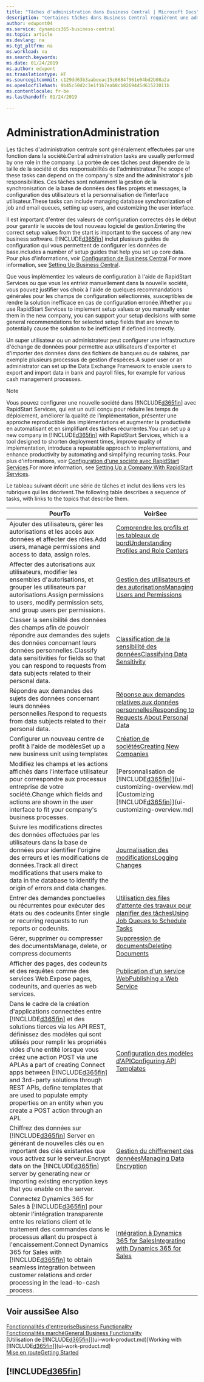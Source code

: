 ```yaml
---
title: "Tâches d'administration dans Business Central | Microsoft Docs"
description: "Certaines tâches dans Business Central requièrent une administration centrale et une configuration. Découvrez quelles sont ces tâches et ce que vous devez faire."
author: edupont04
ms.service: dynamics365-business-central
ms.topic: article
ms.devlang: na
ms.tgt_pltfrm: na
ms.workload: na
ms.search.keywords: 
ms.date: 01/24/2019
ms.author: edupont
ms.translationtype: HT
ms.sourcegitcommit: c129dd63b3aabeeac15c6684f961e04bd2b08a2a
ms.openlocfilehash: 9b45c50d2c3e1f1b7eab8cb8269445d61523011b
ms.contentlocale: fr-be
ms.lasthandoff: 01/24/2019

---
```

# <a name="administration"></a><span data-ttu-id="f7456-104">Administration</span><span class="sxs-lookup"><span data-stu-id="f7456-104">Administration</span></span>
<span data-ttu-id="f7456-105">Les tâches d'administration centrale sont généralement effectuées par une fonction dans la société.</span><span class="sxs-lookup"><span data-stu-id="f7456-105">Central administration tasks are usually performed by one role in the company.</span></span> <span data-ttu-id="f7456-106">La portée de ces tâches peut dépendre de la taille de la société et des responsabilités de l'administrateur.</span><span class="sxs-lookup"><span data-stu-id="f7456-106">The scope of these tasks can depend on the company's size and the administrator's job responsibilities.</span></span> <span data-ttu-id="f7456-107">Ces tâches sont notamment la gestion de la synchronisation de la base de données des files projets et messages, la configuration des utilisateurs et la personnalisation de l'interface utilisateur.</span><span class="sxs-lookup"><span data-stu-id="f7456-107">These tasks can include managing database synchronization of job and email queues, setting up users, and customizing the user interface.</span></span>  

<span data-ttu-id="f7456-108">Il est important d'entrer des valeurs de configuration correctes dès le début pour garantir le succès de tout nouveau logiciel de gestion.</span><span class="sxs-lookup"><span data-stu-id="f7456-108">Entering the correct setup values from the start is important to the success of any new business software.</span></span> [!INCLUDE[d365fin](includes/d365fin_md.md)] <span data-ttu-id="f7456-109">inclut plusieurs guides de configuration qui vous permettent de configurer les données de base.</span><span class="sxs-lookup"><span data-stu-id="f7456-109">includes a number of setup guides that help you set up core data.</span></span> <span data-ttu-id="f7456-110">Pour plus d'informations, voir [Configuration de Business Central](setup.md).</span><span class="sxs-lookup"><span data-stu-id="f7456-110">For more information, see [Setting Up Business Central](setup.md).</span></span>

<span data-ttu-id="f7456-111">Que vous implémentiez les valeurs de configuration à l'aide de RapidStart Services ou que vous les entriez manuellement dans la nouvelle société, vous pouvez justifier vos choix à l'aide de quelques recommandations générales pour les champs de configuration sélectionnés, susceptibles de rendre la solution inefficace en cas de configuration erronée.</span><span class="sxs-lookup"><span data-stu-id="f7456-111">Whether you use RapidStart Services to implement setup values or you manually enter them in the new company, you can support your setup decisions with some general recommendations for selected setup fields that are known to potentially cause the solution to be inefficient if defined incorrectly.</span></span>  

<span data-ttu-id="f7456-112">Un super utilisateur ou un administrateur peut configurer une infrastructure d'échange de données pour permettre aux utilisateurs d'exporter et d'importer des données dans des fichiers de banques ou de salaires, par exemple plusieurs processus de gestion d'espèces.</span><span class="sxs-lookup"><span data-stu-id="f7456-112">A super user or an administrator can set up the Data Exchange Framework to enable users to export and import data in bank and payroll files, for example for various cash management processes.</span></span>

> [!NOTE]
> <span data-ttu-id="f7456-113">Vous pouvez configurer une nouvelle société dans [!INCLUDE[d365fin](includes/d365fin_md.md)] avec RapidStart Services, qui est un outil conçu pour réduire les temps de déploiement, améliorer la qualité de l’implémentation, présenter une approche reproductible des implémentations et augmenter la productivité en automatisant et en simplifiant des tâches récurrentes.</span><span class="sxs-lookup"><span data-stu-id="f7456-113">You can set up a new company in [!INCLUDE[d365fin](includes/d365fin_md.md)] with RapidStart Services, which is a tool designed to shorten deployment times, improve quality of implementation, introduce a repeatable approach to implementations, and enhance productivity by automating and simplifying recurring tasks.</span></span> <span data-ttu-id="f7456-114">Pour plus d'informations, voir [Configuration d'une société avec RapidStart Services](admin-set-up-a-company-with-rapidstart.md).</span><span class="sxs-lookup"><span data-stu-id="f7456-114">For more information, see [Setting Up a Company With RapidStart Services](admin-set-up-a-company-with-rapidstart.md).</span></span>

<span data-ttu-id="f7456-115">Le tableau suivant décrit une série de tâches et inclut des liens vers les rubriques qui les décrivent.</span><span class="sxs-lookup"><span data-stu-id="f7456-115">The following table describes a sequence of tasks, with links to the topics that describe them.</span></span>   

|<span data-ttu-id="f7456-116">**Pour**</span><span class="sxs-lookup"><span data-stu-id="f7456-116">**To**</span></span>|<span data-ttu-id="f7456-117">**Voir**</span><span class="sxs-lookup"><span data-stu-id="f7456-117">**See**</span></span>|  
|------------|-------------|  
|<span data-ttu-id="f7456-118">Ajouter des utilisateurs, gérer les autorisations et les accès aux données et affecter des rôles.</span><span class="sxs-lookup"><span data-stu-id="f7456-118">Add users, manage permissions and access to data, assign roles.</span></span>|[<span data-ttu-id="f7456-119">Comprendre les profils et les tableaux de bord</span><span class="sxs-lookup"><span data-stu-id="f7456-119">Understanding Profiles and Role Centers</span></span>](admin-users-profiles-roles.md)|  
|<span data-ttu-id="f7456-120">Affecter des autorisations aux utilisateurs, modifier les ensembles d'autorisations, et grouper les utilisateurs par autorisations.</span><span class="sxs-lookup"><span data-stu-id="f7456-120">Assign permissions to users, modify permission sets, and group users per permissions.</span></span>|[<span data-ttu-id="f7456-121">Gestion des utilisateurs et des autorisations</span><span class="sxs-lookup"><span data-stu-id="f7456-121">Managing Users and Permissions</span></span>](ui-how-users-permissions.md)|
|<span data-ttu-id="f7456-122">Classer la sensibilité des données des champs afin de pouvoir répondre aux demandes des sujets des données concernant leurs données personnelles.</span><span class="sxs-lookup"><span data-stu-id="f7456-122">Classify data sensitivities for fields so that you can respond to requests from data subjects related to their personal data.</span></span>|[<span data-ttu-id="f7456-123">Classification de la sensibilité des données</span><span class="sxs-lookup"><span data-stu-id="f7456-123">Classifying Data Sensitivity</span></span>](admin-classifying-data-sensitivity.md)|
|<span data-ttu-id="f7456-124">Répondre aux demandes des sujets des données concernant leurs données personnelles.</span><span class="sxs-lookup"><span data-stu-id="f7456-124">Respond to requests from data subjects related to their personal data.</span></span>|[<span data-ttu-id="f7456-125">Réponse aux demandes relatives aux données personnelles</span><span class="sxs-lookup"><span data-stu-id="f7456-125">Responding to Requests About Personal Data</span></span>](admin-responding-to-requests-about-personal-data.md)|
|<span data-ttu-id="f7456-126">Configurer un nouveau centre de profit à l'aide de modèles</span><span class="sxs-lookup"><span data-stu-id="f7456-126">Set up a new business unit using templates</span></span>|[<span data-ttu-id="f7456-127">Création de sociétés</span><span class="sxs-lookup"><span data-stu-id="f7456-127">Creating New Companies</span></span>](about-new-company.md)|
|<span data-ttu-id="f7456-128">Modifiez les champs et les actions affichés dans l'interface utilisateur pour correspondre aux processus entreprise de votre société.</span><span class="sxs-lookup"><span data-stu-id="f7456-128">Change which fields and actions are shown in the user interface to fit your company's business processes.</span></span> |<span data-ttu-id="f7456-129">[Personnalisation de [!INCLUDE[d365fin](includes/d365fin_md.md)]](ui-customizing-overview.md)</span><span class="sxs-lookup"><span data-stu-id="f7456-129">[Customizing [!INCLUDE[d365fin](includes/d365fin_md.md)]](ui-customizing-overview.md)</span></span> |
|<span data-ttu-id="f7456-130">Suivre les modifications directes des données effectuées par les utilisateurs dans la base de données pour identifier l'origine des erreurs et les modifications de données.</span><span class="sxs-lookup"><span data-stu-id="f7456-130">Track all direct modifications that users make to data in the database to identify the origin of errors and data changes.</span></span>|[<span data-ttu-id="f7456-131">Journalisation des modifications</span><span class="sxs-lookup"><span data-stu-id="f7456-131">Logging Changes</span></span>](across-log-changes.md)|  
|<span data-ttu-id="f7456-132">Entrer des demandes ponctuelles ou récurrentes pour exécuter des états ou des codeunits.</span><span class="sxs-lookup"><span data-stu-id="f7456-132">Enter single or recurring requests to run reports or codeunits.</span></span>|[<span data-ttu-id="f7456-133">Utilisation des files d'attente des travaux pour planifier des tâches</span><span class="sxs-lookup"><span data-stu-id="f7456-133">Using Job Queues to Schedule Tasks</span></span>](admin-job-queues-schedule-tasks.md)|  
|<span data-ttu-id="f7456-134">Gérer, supprimer ou compresser des documents</span><span class="sxs-lookup"><span data-stu-id="f7456-134">Manage, delete, or compress documents</span></span>|[<span data-ttu-id="f7456-135">Suppression de documents</span><span class="sxs-lookup"><span data-stu-id="f7456-135">Deleting Documents</span></span>](admin-manage-documents.md)|  
|<span data-ttu-id="f7456-136">Afficher des pages, des codeunits et des requêtes comme des services Web.</span><span class="sxs-lookup"><span data-stu-id="f7456-136">Expose pages, codeunits, and queries as web services.</span></span>|[<span data-ttu-id="f7456-137">Publication d'un service Web</span><span class="sxs-lookup"><span data-stu-id="f7456-137">Publishing a Web Service</span></span>](across-how-publish-web-service.md)|
|<span data-ttu-id="f7456-138">Dans le cadre de la création d'applications connectées entre [!INCLUDE[d365fin](includes/d365fin_md.md)] et des solutions tierces via les API REST, définissez des modèles qui sont utilisés pour remplir les propriétés vides d'une entité lorsque vous créez une action POST via une API.</span><span class="sxs-lookup"><span data-stu-id="f7456-138">As a part of creating Connect apps between [!INCLUDE[d365fin](includes/d365fin_md.md)] and 3rd-party solutions through REST APIs, define templates that are used to populate empty properties on an entity when you create a POST action through an API.</span></span>|[<span data-ttu-id="f7456-139">Configuration des modèles d'API</span><span class="sxs-lookup"><span data-stu-id="f7456-139">Configuring API Templates</span></span>](admin-configuring-api-template.md)|
|<span data-ttu-id="f7456-140">Chiffrez des données sur [!INCLUDE[d365fin](includes/d365fin_md.md)] Server en générant de nouvelles clés ou en important des clés existantes que vous activez sur le serveur.</span><span class="sxs-lookup"><span data-stu-id="f7456-140">Encrypt data on the [!INCLUDE[d365fin](includes/d365fin_md.md)] server by generating new or importing existing encryption keys that you enable on the server.</span></span>|[<span data-ttu-id="f7456-141">Gestion du chiffrement des données</span><span class="sxs-lookup"><span data-stu-id="f7456-141">Managing Data Encryption</span></span>](admin-manage-data-encryption.md)|
|<span data-ttu-id="f7456-142">Connectez Dynamics 365 for Sales à [!INCLUDE[d365fin](includes/d365fin_md.md)] pour obtenir l'intégration transparente entre les relations client et le traitement des commandes dans le processus allant du prospect à l'encaissement.</span><span class="sxs-lookup"><span data-stu-id="f7456-142">Connect Dynamics 365 for Sales with [!INCLUDE[d365fin](includes/d365fin_md.md)] to obtain seamless integration between customer relations and order processing in the lead-to-cash process.</span></span>|[<span data-ttu-id="f7456-143">Intégration à Dynamics 365 for Sales</span><span class="sxs-lookup"><span data-stu-id="f7456-143">Integrating with Dynamics 365 for Sales</span></span>](marketing-integrate-dynamicscrm.md)|

## <a name="see-also"></a><span data-ttu-id="f7456-144">Voir aussi</span><span class="sxs-lookup"><span data-stu-id="f7456-144">See Also</span></span>
[<span data-ttu-id="f7456-145">Fonctionnalités d'entreprise</span><span class="sxs-lookup"><span data-stu-id="f7456-145">Business Functionality</span></span>](across-business-functionality.md)  
[<span data-ttu-id="f7456-146">Fonctionnalités marché</span><span class="sxs-lookup"><span data-stu-id="f7456-146">General Business Functionality</span></span>](ui-across-business-areas.md)  
<span data-ttu-id="f7456-147">[Utilisation de [!INCLUDE[d365fin](includes/d365fin_md.md)]](ui-work-product.md)</span><span class="sxs-lookup"><span data-stu-id="f7456-147">[Working with [!INCLUDE[d365fin](includes/d365fin_md.md)]](ui-work-product.md)</span></span>  
[<span data-ttu-id="f7456-148">Mise en route</span><span class="sxs-lookup"><span data-stu-id="f7456-148">Getting Started</span></span>](product-get-started.md)    

## [!INCLUDE[d365fin](includes/free_trial_md.md)]  

